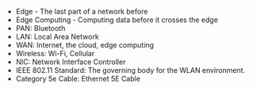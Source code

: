 
- Edge - The last part of a network before 
- Edge Computing - Computing data before it crosses the edge
- PAN: Bluetooth
- LAN: Local Area Network
- WAN: Internet, the cloud, edge computing
- Wireless: Wi-Fi, Cellular
- NIC: Network Interface Controller
- IEEE 802.11 Standard: The governing body for the WLAN environment.
- Category 5e Cable: Ethernet 5E Cable